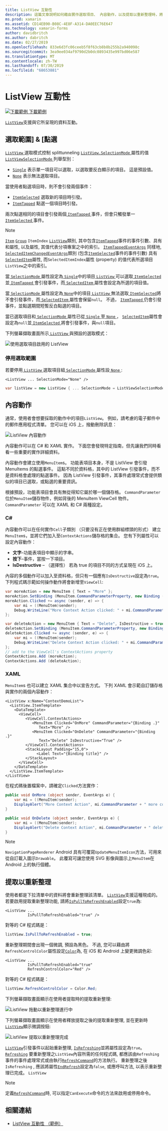 ```yaml
---
title: ListView 互動性
description: 這篇文章說明如何藉由實作選取項目、 內容動作，以及提取以重新整理時，將互動功能新增至 Xamarin.Forms ListView。
ms.prod: xamarin
ms.assetid: CD14EB90-B08C-4E8F-A314-DA0EEC76E647
ms.technology: xamarin-forms
author: davidbritch
ms.author: dabritch
ms.date: 02/27/2019
ms.openlocfilehash: 833e6d3fc06ceeb5f8f63cb8b8b255b2a940098c
ms.sourcegitcommit: 3ea9ee034af9790d2b0dc0893435e997bd06e587
ms.translationtype: MT
ms.contentlocale: zh-TW
ms.lasthandoff: 07/30/2019
ms.locfileid: "68653881"
---
```

# <a name="listview-interactivity"></a>ListView 互動性

[![下載範例](~/media/shared/download.png) 下載範例](https://docs.microsoft.com/samples/xamarin/xamarin-forms-samples/userinterface-listview-interactivity)

[`ListView`](xref:Xamarin.Forms.ListView)支援與它所呈現的資料互動。

<a name="selectiontaps" />

## <a name="selection--taps"></a>選取範圍] & [點選

[ `ListView` ](xref:Xamarin.Forms.ListView)選取模式控制 splittunneling [ `ListView.SelectionMode` ](xref:Xamarin.Forms.ListView.SelectionMode)屬性的值[ `ListViewSelectionMode` ](xref:Xamarin.Forms.ListViewSelectionMode)列舉型別：

- [`Single`](xref:Xamarin.Forms.ListViewSelectionMode.Single) 表示單一項目可以選取，以選取要反白顯示的項目。 這是預設值。
- [`None`](xref:Xamarin.Forms.ListViewSelectionMode.None) 表示無法選取項目。

當使用者點選項目時，則不會引發兩個事件：

- [`ItemSelected`](xref:Xamarin.Forms.ListView.ItemSelected) 選取新的項目時引發。
- [`ItemTapped`](xref:Xamarin.Forms.ListView.ItemTapped) 點選一個項目時引發。

兩次點選相同的項目會引發兩個[ `ItemTapped` ](xref:Xamarin.Forms.ListView.ItemTapped)事件，但會只觸發單一[ `ItemSelected` ](xref:Xamarin.Forms.ListView.ItemSelected)事件。

> [!NOTE]
> [`Item`](xref:Xamarin.Forms.ItemTappedEventArgs.Item) [`Group`](xref:Xamarin.Forms.ItemTappedEventArgs.Group) `ItemIndex` [`ListView`](xref:Xamarin.Forms.ListView)類別, 其中包含[`ItemTapped`](xref:Xamarin.Forms.ListView.ItemTapped)事件的事件引數、具有和屬性, 以及屬性, 其值代表分項專案之中的索引。 [`ItemTappedEventArgs`](xref:Xamarin.Forms.ItemTappedEventArgs) 同樣地, [`SelectedItemChangedEventArgs`](xref:Xamarin.Forms.SelectedItemChangedEventArgs)類別 (包含[`ItemSelected`](xref:Xamarin.Forms.ListView.ItemSelected)事件的事件引數) 具有[`SelectedItem`](xref:Xamarin.Forms.SelectedItemChangedEventArgs.SelectedItem)屬性, 而`SelectedItemIndex`屬性 (property) 的值代表所選項目`ListView`之中的索引。

當[ `SelectionMode` ](xref:Xamarin.Forms.ListView.SelectionMode)屬性設定為[ `Single`](xref:Xamarin.Forms.ListViewSelectionMode.Single)中的項目[ `ListView` ](xref:Xamarin.Forms.ListView)可以選取[ `ItemSelected`](xref:Xamarin.Forms.ListView.ItemSelected)並[ `ItemTapped` ](xref:Xamarin.Forms.ListView.ItemTapped)會引發事件，而[ `SelectedItem` ](xref:Xamarin.Forms.ListView.SelectedItem)屬性會設定為所選的項目值。

當[ `SelectionMode` ](xref:Xamarin.Forms.ListView.SelectionMode)屬性設定為[ `None`](xref:Xamarin.Forms.ListViewSelectionMode.None)中的項目[ `ListView` ](xref:Xamarin.Forms.ListView)無法選取[ `ItemSelected`](xref:Xamarin.Forms.ListView.ItemSelected)將不會引發事件，而[ `SelectedItem` ](xref:Xamarin.Forms.ListView.SelectedItem)屬性會保留`null`。 不過， [ `ItemTapped` ](xref:Xamarin.Forms.ListView.ItemTapped)仍會引發事件，並點選期間短暫反白點選的項目。

當已選取項目和[ `SelectionMode` ](xref:Xamarin.Forms.ListView.SelectionMode)屬性已從[ `Single` ](xref:Xamarin.Forms.ListViewSelectionMode.Single)至[ `None` ](xref:Xamarin.Forms.ListViewSelectionMode.None)， [ `SelectedItem`](xref:Xamarin.Forms.ListView.SelectedItem)屬性會設定為`null`並[ `ItemSelected` ](xref:Xamarin.Forms.ListView.ItemSelected)將會引發事件，與`null`項目。

下列螢幕擷取畫面所示[ `ListView` ](xref:Xamarin.Forms.ListView)與預設的選取模式：

![](interactivity-images/selection-default.png "使用選取項目啟用的 ListView")

### <a name="disabling-selection"></a>停用選取範圍

若要停用[ `ListView` ](xref:Xamarin.Forms.ListView)選取項目組[ `SelectionMode` ](xref:Xamarin.Forms.ListView.SelectionMode)屬性設[ `None` ](xref:Xamarin.Forms.ListViewSelectionMode.None):

```xaml
<ListView ... SelectionMode="None" />
```

```csharp
var listView = new ListView { ... SelectionMode = ListViewSelectionMode.None };
```

<a name="Context_Actions" />

## <a name="context-actions"></a>內容動作

通常，使用者會想要採取的動作中的項目`ListView`。 例如，請考慮的電子郵件中的郵件應用程式清單。 您可以在 iOS 上，撥動刪除訊息：

![](interactivity-images/context-default.png "ListView 內容動作")

內容動作可以在 C# 和 XAML 實作。 下面您會發現特定指南，但先讓我們同時看看一些重要的實作詳細資料。

內容動作會建立使用`MenuItem`s。 功能表項目本身，不是 ListView 會引發 MenuItems 的點選事件。 這點不同於資料格，其中的 ListView 引發事件，而不是資料格會處理的點選事件。 因為 ListView 引發事件，其事件處理常式會提供類似的項目已選取，或點選的重要資訊。

根據預設，功能表項目會具有無從得知它屬於哪一個儲存格。 `CommandParameter` 位於`MenuItem`儲存物件，例如背後的 MenuItem ViewCell 物件。 `CommandParameter` 可以在 XAML 和 C# 兩種設定。

### <a name="c"></a>C#  

內容動作可以在任何實作`Cell`子類別 （只要沒有正在使用群組標頭的形式） 建立`MenuItem`s，並將它們加入至`ContextActions`儲存格的集合。 您有下列屬性可以設定內容動作：

* **文字**&ndash;功能表項目中顯示的字串。
* **按下**&ndash;事件，當按一下項目。
* **IsDestructive** &ndash; （選擇性） 若為 true 的項目不同的方式呈現在 iOS 上。

內容的多個動作可以加入至資料格，但只有一個應有`IsDestructive`設定為`true`。 下列程式碼示範如何操作動作將會新增至`ViewCell`:

```csharp
var moreAction = new MenuItem { Text = "More" };
moreAction.SetBinding (MenuItem.CommandParameterProperty, new Binding ("."));
moreAction.Clicked += async (sender, e) => {
    var mi = ((MenuItem)sender);
    Debug.WriteLine("More Context Action clicked: " + mi.CommandParameter);
};

var deleteAction = new MenuItem { Text = "Delete", IsDestructive = true }; // red background
deleteAction.SetBinding (MenuItem.CommandParameterProperty, new Binding ("."));
deleteAction.Clicked += async (sender, e) => {
    var mi = ((MenuItem)sender);
    Debug.WriteLine("Delete Context Action clicked: " + mi.CommandParameter);
};
// add to the ViewCell's ContextActions property
ContextActions.Add (moreAction);
ContextActions.Add (deleteAction);
```

### <a name="xaml"></a>XAML

`MenuItem`s 也可以建立 XAML 集合中以宣告方式。 下列 XAML 會示範自訂儲存格與實作的兩個內容動作：

```xaml
<ListView x:Name="ContextDemoList">
  <ListView.ItemTemplate>
    <DataTemplate>
      <ViewCell>
         <ViewCell.ContextActions>
            <MenuItem Clicked="OnMore" CommandParameter="{Binding .}"
               Text="More" />
            <MenuItem Clicked="OnDelete" CommandParameter="{Binding .}"
               Text="Delete" IsDestructive="True" />
         </ViewCell.ContextActions>
         <StackLayout Padding="15,0">
              <Label Text="{Binding title}" />
         </StackLayout>
      </ViewCell>
    </DataTemplate>
  </ListView.ItemTemplate>
</ListView>
```

在程式碼後置檔案中，請確定`Clicked`方法實作：

```csharp
public void OnMore (object sender, EventArgs e) {
    var mi = ((MenuItem)sender);
    DisplayAlert("More Context Action", mi.CommandParameter + " more context action", "OK");
}

public void OnDelete (object sender, EventArgs e) {
    var mi = ((MenuItem)sender);
    DisplayAlert("Delete Context Action", mi.CommandParameter + " delete context action", "OK");
}
```

> [!NOTE]
> `NavigationPageRenderer` Android 具有可覆寫`UpdateMenuItemIcon`方法，可用來從自訂載入圖示`Drawable`。 此覆寫可讓您使用 SVG 影像與圖示上`MenuItem`在 Android 上的執行個體。

<a name="Pull_to_Refresh" />

## <a name="pull-to-refresh"></a>提取以重新整理

使用者都是下拉清單中的資料將會重新整理該清單。 [`ListView`](xref:Xamarin.Forms.ListView)支援這種現成的。 若要啟用提取重新整理功能, 請將[`IsPullToRefreshEnabled`](xref:Xamarin.Forms.ListView.IsPullToRefreshEnabled)設定`true`為:

```xaml
<ListView ...
          IsPullToRefreshEnabled="true" />
```

對等的 C# 程式碼是：

```csharp
listView.IsPullToRefreshEnabled = true;
```

重新整理期間會出現一個微調, 預設為黑色。 不過, 您可以藉由將`RefreshControlColor`屬性設定[`Color`](xref:Xamarin.Forms.Color)為, 在 iOS 和 Android 上變更微調色彩:

```xaml
<ListView ...
          IsPullToRefreshEnabled="true"
          RefreshControlColor="Red" />
```

對等的 C# 程式碼是：

```csharp
listView.RefreshControlColor = Color.Red;
```

下列螢幕擷取畫面顯示在使用者提取時的提取重新整理:

![](interactivity-images/refresh-start.png "ListView 拖動以重新整理進行中")

下列螢幕擷取畫面顯示在使用者釋放提取之後的提取重新整理, 並在更新時[`ListView`](xref:Xamarin.Forms.ListView)顯示微調按鈕:

![](interactivity-images/refresh-in-progress.png "ListView 提取以重新整理完成")

[`ListView`](xref:Xamarin.Forms.ListView)引發事件以起始重新整理, [`IsRefreshing`](xref:Xamarin.Forms.ListView.IsRefreshing)並將屬性設定為`true`。 [`Refreshing`](xref:Xamarin.Forms.ListView.Refreshing) 要重新整理之`ListView`內容所需的任何程式碼, 都應該由`Refreshing`事件的事件處理常式或由執行[`RefreshCommand`](xref:Xamarin.Forms.ListView.RefreshCommand)的方法執行。 重新整理之後`IsRefreshing` , 應該將屬性[`EndRefresh`](xref:Xamarin.Forms.ListView.EndRefresh)設定為`false`, 或應呼叫方法, 以表示重新整理已完成。 `ListView`

> [!NOTE]
> 定義[`RefreshCommand`](xref:Xamarin.Forms.ListView.RefreshCommand)時, 可以指定`CanExecute`命令的方法來啟用或停用命令。

## <a name="related-links"></a>相關連結

- [ListView 互動性 （範例）](https://docs.microsoft.com/samples/xamarin/xamarin-forms-samples/userinterface-listview-interactivity)
